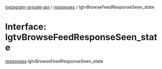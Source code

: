 [instagram-private-api](../../README.md) / [responses](../../modules/responses.md) / IgtvBrowseFeedResponseSeen_state

# Interface: IgtvBrowseFeedResponseSeen\_state

[responses](../../modules/responses.md).IgtvBrowseFeedResponseSeen_state
